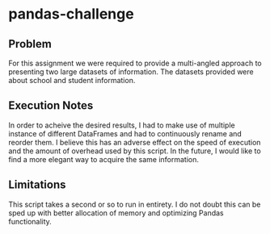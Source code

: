 # pandas-challenge

## Problem
For this assignment we were required to provide a multi-angled approach to presenting two large datasets of information. The datasets provided were about school and student information.

## Execution Notes
In order to acheive the desired results, I had to make use of multiple instance of different DataFrames and had to continuously rename and reorder them. I believe this has an adverse effect on the speed of execution and the amount of overhead used by this script. In the future, I would like to find a more elegant way to acquire the same information.

## Limitations
This script takes a second or so to run in entirety. I do not doubt this can be sped up with better allocation of memory and optimizing Pandas functionality.